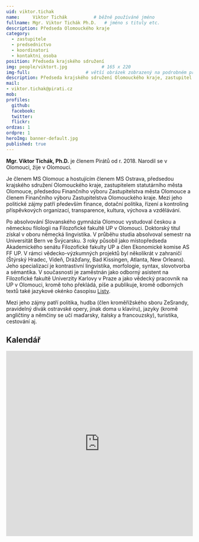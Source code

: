 ```yaml
---
uid: viktor.tichak
name:     Viktor Tichák          # běžně používáné jméno
fullname: Mgr. Viktor Tichák Ph.D.   # jméno s tituly etc.
description: Předseda Olomouckého kraje
category:
  - zastupitele
  - predsednictvo
  - koordinatori
  - kontaktni_osoba
position: Předseda krajského sdružení
img: people/viktort.jpg             # 165 x 220
img-full:                     # větší obrázek zobrazený na podrobném profilu
description: Předseda krajského sdružení Olomouckého kraje, zastupitel v Olomouci                # kratký popis, max 160 znaků
mail:
- viktor.tichak@pirati.cz
mob:         
profiles:
  github:
  facebook:       
  twitter:        
  flickr:       
ordzas: 1
ordpre: 1
heroImg: banner-default.jpg
published: true
---
```

**Mgr. Viktor Tichák, Ph.D.** je členem Pirátů od r. 2018. Narodil se v Olomouci, žije v Olomouci. 

Je členem MS Olomouc a hostujícím členem MS Ostrava, předsedou krajského sdružení Olomouckého kraje, zastupitelem statutárního města Olomouce, předsedou Finančního výboru Zastupitelstva města Olomouce a členem Finančního výboru Zastupitelstva Olomouckého kraje. Mezi jeho politické zájmy patří především finance, dotační politika, řízení a kontroling příspěvkových organizací, transparence, kultura, výchova a vzdělávání.

Po absolvování Slovanského gymnázia Olomouc vystudoval českou a německou filologii na Filozofické fakultě UP v Olomouci. Doktorský titul získal v oboru německá lingvistika. V průběhu studia absolvoval semestr na Universität Bern ve Švýcarsku. 3 roky působil jako místopředseda Akademického senátu Filozofické fakulty UP a člen Ekonomické komise AS FF UP. V rámci vědecko-výzkumných projektů byl několikrát v zahraničí (Štýrský Hradec, Vídeň, Drážďany, Bad Kissingen, Atlanta, New Orleans). Jeho specializací je kontrastivní lingvistika, morfologie, syntax, slovotvorba a sémantika.
 V současnosti je zaměstnán jako odborný asistent na Filozofické fakultě Univerzity Karlovy v Praze a jako vědecký pracovník na UP v Olomouci, kromě toho překládá, píše a publikuje, kromě odborných textů také jazykové okénko časopisu [Listy](http://www.listy.cz).

Mezi jeho zájmy patří politika, hudba (člen kroměřížského sboru ZeSrandy, pravidelný divák ostravské opery, jinak doma u klavíru), jazyky (kromě angličtiny a němčiny se učí maďarsky, italsky a francouzsky), turistika, cestování aj.

## Kalendář

<iframe src="https://calendar.google.com/calendar/embed?src=junenud5m5ef7g9u65u5l5816s%40group.calendar.google.com&ctz=Europe%2FPrague" style="border: 1" width="100%" height="500" frameborder="0" scrolling="no"></iframe>
